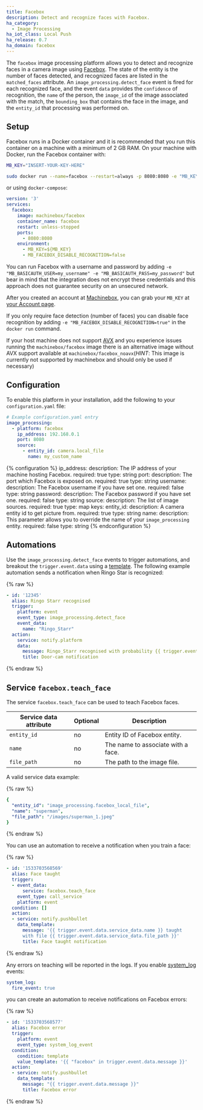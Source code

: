 ```yaml
---
title: Facebox
description: Detect and recognize faces with Facebox.
ha_category:
  - Image Processing
ha_iot_class: Local Push
ha_release: 0.7
ha_domain: facebox
---
```


The `facebox` image processing platform allows you to detect and recognize faces in a camera image using [Facebox](https://machinebox.io/docs/facebox). The state of the entity is the number of faces detected, and recognized faces are listed in the `matched_faces` attribute. An `image_processing.detect_face` event is fired for each recognized face, and the event `data` provides the `confidence` of recognition, the `name` of the person, the `image_id` of the image associated with the match, the `bounding_box` that contains the face in the image, and the `entity_id` that processing was performed on.

## Setup

Facebox runs in a Docker container and it is recommended that you run this container on a machine with a minimum of 2 GB RAM. On your machine with Docker, run the Facebox container with:

```bash
MB_KEY="INSERT-YOUR-KEY-HERE"

sudo docker run --name=facebox --restart=always -p 8080:8080 -e "MB_KEY=$MB_KEY"  machinebox/facebox
```

or using `docker-compose`:

```yaml
version: '3'
services:
  facebox:
    image: machinebox/facebox
    container_name: facebox
    restart: unless-stopped
    ports:
      - 8080:8080
    environment:
      - MB_KEY=${MB_KEY}
      - MB_FACEBOX_DISABLE_RECOGNITION=false
```

You can run Facebox with a username and password by adding `-e "MB_BASICAUTH_USER=my_username" -e "MB_BASICAUTH_PASS=my_password"` but bear in mind that the integration does not encrypt these credentials and this approach does not guarantee security on an unsecured network.

After you created an account at [Machinebox](https://machinebox.io/account), you can grab your `MB_KEY` at [your Account page](https://developer.veritone.com/machinebox/overview).

If you only require face detection (number of faces) you can disable face recognition by adding `-e "MB_FACEBOX_DISABLE_RECOGNITION=true"` in the `docker run` command.

If your host machine does not support [AVX](https://en.wikipedia.org/wiki/Advanced_Vector_Extensions) and you experience issues running the `machinebox/facebox` image there is an alternative image without AVX support available at `machinebox/facebox_noavx`(*HINT*: This image is currently not supported by machinebox and should only be used if necessary) 

## Configuration

To enable this platform in your installation, add the following to your `configuration.yaml` file:

```yaml
# Example configuration.yaml entry
image_processing:
  - platform: facebox
    ip_address: 192.168.0.1
    port: 8080
    source:
      - entity_id: camera.local_file
        name: my_custom_name
```

{% configuration %}
ip_address:
  description: The IP address of your machine hosting Facebox.
  required: true
  type: string
port:
  description: The port which Facebox is exposed on.
  required: true
  type: string
username:
  description: The Facebox username if you have set one.
  required: false
  type: string
password:
  description: The Facebox password if you have set one.
  required: false
  type: string
source:
  description: The list of image sources.
  required: true
  type: map
  keys:
    entity_id:
      description: A camera entity id to get picture from.
      required: true
      type: string
    name:
      description: This parameter allows you to override the name of your `image_processing` entity.
      required: false
      type: string
{% endconfiguration %}

## Automations

Use the `image_processing.detect_face` events to trigger automations, and breakout the `trigger.event.data` using a [template](/docs/automation/templating/). The following example automation sends a notification when Ringo Star is recognized:

{% raw %}

```yaml
- id: '12345'
  alias: Ringo Starr recognised
  trigger:
    platform: event
    event_type: image_processing.detect_face
    event_data:
      name: "Ringo_Starr"
  action:
    service: notify.platform
    data:
      message: Ringo_Starr recognised with probability {{ trigger.event.data.confidence }}
      title: Door-cam notification
```

{% endraw %}

## Service `facebox.teach_face`

The service `facebox.teach_face` can be used to teach Facebox faces.

| Service data attribute | Optional | Description |
| ---------------------- | -------- | ----------- |
| `entity_id` | no | Entity ID of Facebox entity.
| `name` | no | The name to associate with a face.
| `file_path` | no | The path to the image file.

A valid service data example:

{% raw %}

```yaml
{
  "entity_id": "image_processing.facebox_local_file",
  "name": "superman",
  "file_path": "/images/superman_1.jpeg"
}
```

{% endraw %}

You can use an automation to receive a notification when you train a face:

{% raw %}

```yaml
- id: '1533703568569'
  alias: Face taught
  trigger:
  - event_data:
      service: facebox.teach_face
    event_type: call_service
    platform: event
  condition: []
  action:
  - service: notify.pushbullet
    data_template:
      message: '{{ trigger.event.data.service_data.name }} taught
      with file {{ trigger.event.data.service_data.file_path }}'
      title: Face taught notification
```

{% endraw %}

Any errors on teaching will be reported in the logs. If you enable [system_log](/integrations/system_log/) events:

```yaml
system_log:
  fire_event: true
```

you can create an automation to receive notifications on Facebox errors:

{% raw %}

```yaml
- id: '1533703568577'
  alias: Facebox error
  trigger:
    platform: event
    event_type: system_log_event
  condition:
    condition: template
    value_template: '{{ "facebox" in trigger.event.data.message }}'
  action:
  - service: notify.pushbullet
    data_template:
      message: "{{ trigger.event.data.message }}"
      title: Facebox error
```

{% endraw %}
